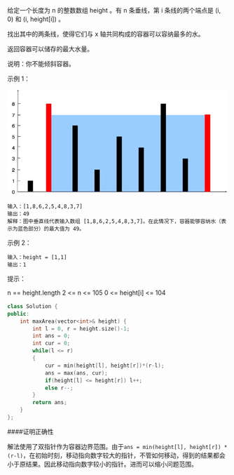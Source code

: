给定一个长度为 n 的整数数组 height 。有 n 条垂线，第 i 条线的两个端点是 (i, 0) 和 (i, height[i]) 。

找出其中的两条线，使得它们与 x 轴共同构成的容器可以容纳最多的水。

返回容器可以储存的最大水量。

说明：你不能倾斜容器。

 

示例 1：

![11](../Src/image/11.jpg "示例1")

    输入：[1,8,6,2,5,4,8,3,7]
    输出：49 
    解释：图中垂直线代表输入数组 [1,8,6,2,5,4,8,3,7]。在此情况下，容器能够容纳水（表示为蓝色部分）的最大值为 49。

示例 2：

    输入：height = [1,1]
    输出：1

提示：

n == height.length
2 <= n <= 105
0 <= height[i] <= 104

```cpp
class Solution {
public:
    int maxArea(vector<int>& height) {
        int l = 0, r = height.size()-1;
        int ans = 0;
        int cur = 0;
        while(l <= r)
        {
            cur = min(height[l], height[r])*(r-l);
            ans = max(ans, cur);
            if(height[l] <= height[r]) l++;
            else r--;
        }
        return ans;
    }
};
```

####证明正确性

解法使用了双指针作为容器边界范围。由于`ans = min(height[l], height[r]) * (r-l)`，在初始时刻，移动指向数字较大的指针，不管如何移动，得到的结果都会小于原结果。因此移动指向数字较小的指针。进而可以缩小问题范围。
